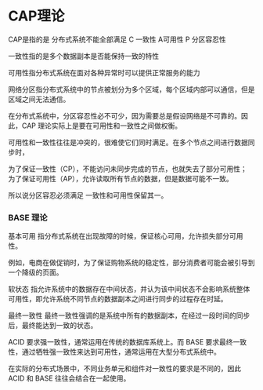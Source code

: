 # CAP理论

CAP是指的是 分布式系统不能全部满足 C 一致性 A可用性 P 分区容忍性

一致性指的是多个数据副本是否能保持一致的特性

可用性指分布式系统在面对各种异常时可以提供正常服务的能力

网络分区指分布式系统中的节点被划分为多个区域，每个区域内部可以通信，但是区域之间无法通信。

在分布式系统中，分区容忍性必不可少，因为需要总是假设网络是不可靠的。因此，CAP 理论实际上是要在可用性和一致性之间做权衡。

可用性和一致性往往是冲突的，很难使它们同时满足。在多个节点之间进行数据同步时，

为了保证一致性（CP），不能访问未同步完成的节点，也就失去了部分可用性；
为了保证可用性（AP），允许读取所有节点的数据，但是数据可能不一致。

所以说分区容忍必须满足 一致性和可用性保留其一。

### BASE 理论

基本可用
指分布式系统在出现故障的时候，保证核心可用，允许损失部分可用性。

例如，电商在做促销时，为了保证购物系统的稳定性，部分消费者可能会被引导到一个降级的页面。

软状态
指允许系统中的数据存在中间状态，并认为该中间状态不会影响系统整体可用性，即允许系统不同节点的数据副本之间进行同步的过程存在时延。

最终一致性
最终一致性强调的是系统中所有的数据副本，在经过一段时间的同步后，最终能达到一致的状态。

ACID 要求强一致性，通常运用在传统的数据库系统上。而 BASE 要求最终一致性，通过牺牲强一致性来达到可用性，通常运用在大型分布式系统中。

在实际的分布式场景中，不同业务单元和组件对一致性的要求是不同的，因此 ACID 和 BASE 往往会结合在一起使用。

